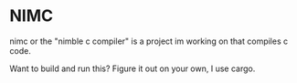 # NIMC

nimc or the "nimble c compiler" is a project im working on that compiles c code.

Want to build and run this? Figure it out on your own, I use cargo.
